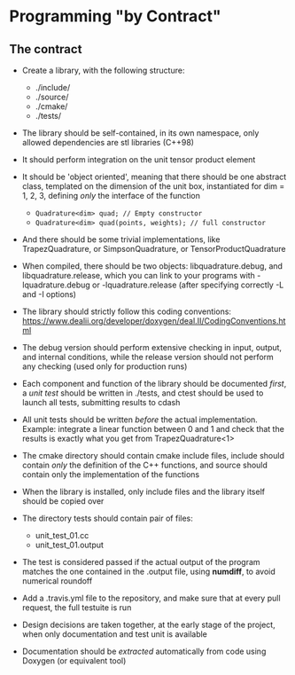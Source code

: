 Programming "by Contract"
=========================

The contract
------------

- Create a library, with the following structure:

    - ./include/
    - ./source/
    - ./cmake/
    - ./tests/

- The library should be self-contained, in its own namespace,
  only allowed dependencies are stl libraries (C++98)

- It should perform integration on the unit tensor product element

- It should be 'object oriented', meaning that there should be one 
  abstract class, templated on the dimension of the unit box, 
  instantiated for dim = 1, 2, 3, defining *only* the interface of 
  the function
    
    - `Quadrature<dim> quad; // Empty constructor`
    - `Quadrature<dim> quad(points, weights); // full constructor`

- And there should be some trivial implementations, like 
  TrapezQuadrature, or SimpsonQuadrature, or TensorProductQuadrature

- When compiled, there should be two objects: libquadrature.debug,
  and libquadrature.release, which you can link to your programs
  with -lquadrature.debug or -lquadrature.release (after specifying
  correctly -L and -I options)

- The library should strictly follow this coding conventions: 
  https://www.dealii.org/developer/doxygen/deal.II/CodingConventions.html

- The debug version should perform extensive checking in input, 
  output, and internal conditions, while the release version should 
  not perform any checking (used only for production runs)

- Each component and function of the library should be documented 
  *first*, a *unit test* should be written in ./tests, and ctest
  should be used to launch all tests, submitting results to cdash

- All unit tests should be written *before* the actual 
  implementation. Example: integrate a linear function between 0 and
  1 and check that the results is exactly what you get from 
  TrapezQuadrature<1>

- The cmake directory should contain cmake include files, include
  should contain *only* the definition of the C++ functions,
  and source should contain only the implementation of the functions

- When the library is installed, only include files and the library
  itself should be copied over

- The directory tests should contain pair of files:

    - unit_test_01.cc
    - unit_test_01.output

- The test is considered passed if the actual output of the program
  matches the one contained in the .output file, using **numdiff**, 
  to avoid numerical roundoff

- Add a .travis.yml file to the repository, and make sure that at 
  every pull request, the full testuite is run

- Design decisions are taken together, at the early stage of the 
  project, when only documentation and test unit is available

- Documentation should be *extracted* automatically from code using
  Doxygen (or equivalent tool)
